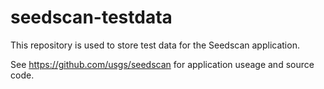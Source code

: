 # seedscan-testdata
This repository is used to store test data for the Seedscan application.  

See https://github.com/usgs/seedscan for application useage and source code.
